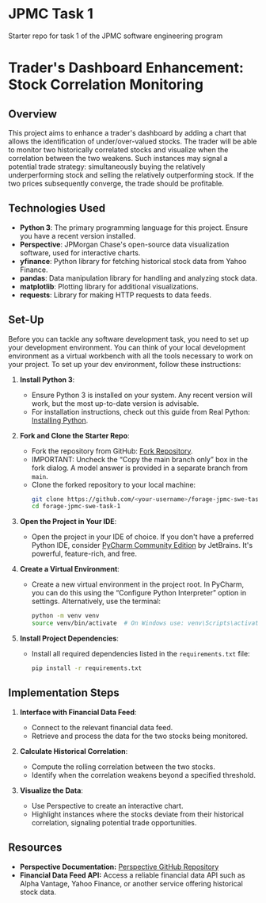 # JPMC Task 1
Starter repo for task 1 of the JPMC software engineering program
# Trader's Dashboard Enhancement: Stock Correlation Monitoring

## Overview

This project aims to enhance a trader's dashboard by adding a chart that allows the identification of under/over-valued stocks. The trader will be able to monitor two historically correlated stocks and visualize when the correlation between the two weakens. Such instances may signal a potential trade strategy: simultaneously buying the relatively underperforming stock and selling the relatively outperforming stock. If the two prices subsequently converge, the trade should be profitable.

## Technologies Used

- **Python 3**: The primary programming language for this project. Ensure you have a recent version installed.
- **Perspective**: JPMorgan Chase's open-source data visualization software, used for interactive charts.
- **yfinance**: Python library for fetching historical stock data from Yahoo Finance.
- **pandas**: Data manipulation library for handling and analyzing stock data.
- **matplotlib**: Plotting library for additional visualizations.
- **requests**: Library for making HTTP requests to data feeds.

## Set-Up

Before you can tackle any software development task, you need to set up your development environment. You can think of your local development environment as a virtual workbench with all the tools necessary to work on your project. To set up your dev environment, follow these instructions:

1. **Install Python 3**:
   - Ensure Python 3 is installed on your system. Any recent version will work, but the most up-to-date version is advisable.
   - For installation instructions, check out this guide from Real Python: [Installing Python](https://realpython.com/installing-python/).

2. **Fork and Clone the Starter Repo**:
   - Fork the repository from GitHub: [Fork Repository](https://github.com/theforage/forage-jpmc-swe-task-1).
   - IMPORTANT: Uncheck the “Copy the main branch only” box in the fork dialog. A model answer is provided in a separate branch from `main`.
   - Clone the forked repository to your local machine:
     ```bash
     git clone https://github.com/<your-username>/forage-jpmc-swe-task-1.git
     cd forage-jpmc-swe-task-1
     ```

3. **Open the Project in Your IDE**:
   - Open the project in your IDE of choice. If you don't have a preferred Python IDE, consider [PyCharm Community Edition](https://www.jetbrains.com/pycharm/download/) by JetBrains. It's powerful, feature-rich, and free.

4. **Create a Virtual Environment**:
   - Create a new virtual environment in the project root. In PyCharm, you can do this using the “Configure Python Interpreter” option in settings. Alternatively, use the terminal:
     ```bash
     python -m venv venv
     source venv/bin/activate  # On Windows use: venv\Scripts\activate
     ```

5. **Install Project Dependencies**:
   - Install all required dependencies listed in the `requirements.txt` file:
     ```bash
     pip install -r requirements.txt
     ``` 

## Implementation Steps

1. **Interface with Financial Data Feed**:
   - Connect to the relevant financial data feed.
   - Retrieve and process the data for the two stocks being monitored.

2. **Calculate Historical Correlation**:
   - Compute the rolling correlation between the two stocks.
   - Identify when the correlation weakens beyond a specified threshold.

3. **Visualize the Data**:
   - Use Perspective to create an interactive chart.
   - Highlight instances where the stocks deviate from their historical correlation, signaling potential trade opportunities.

## Resources

- **Perspective Documentation:** [Perspective GitHub Repository](https://github.com/finos/perspective)
- **Financial Data Feed API:** Access a reliable financial data API such as Alpha Vantage, Yahoo Finance, or another service offering historical stock data.


